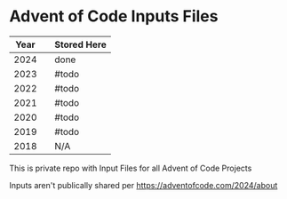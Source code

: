 # Advent of Code Inputs Files

| Year |   | Stored Here |
|------|---|-------------|
| 2024 |   | done        |
| 2023 |   | #todo       |
| 2022 |   | #todo       |
| 2021 |   | #todo       |
| 2020 |   | #todo       |
| 2019 |   | #todo       |
| 2018 |   | N/A         |




This is private repo with Input Files for all Advent of Code Projects

Inputs aren't publically shared per https://adventofcode.com/2024/about
